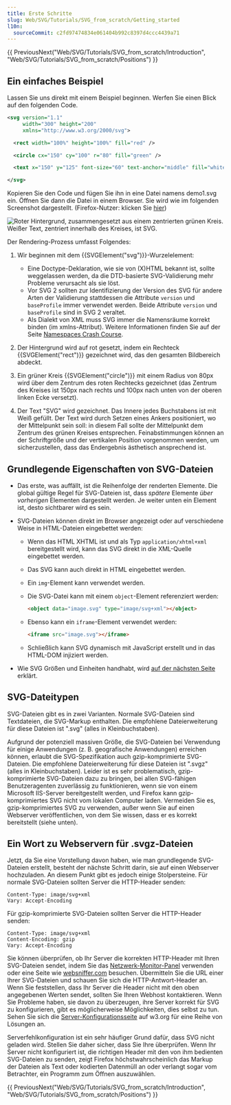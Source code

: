 ```yaml
---
title: Erste Schritte
slug: Web/SVG/Tutorials/SVG_from_scratch/Getting_started
l10n:
  sourceCommit: c2fd97474834e061404b992c8397d4ccc4439a71
---
```


{{ PreviousNext("Web/SVG/Tutorials/SVG_from_scratch/Introduction", "Web/SVG/Tutorials/SVG_from_scratch/Positions") }}

## Ein einfaches Beispiel

Lassen Sie uns direkt mit einem Beispiel beginnen. Werfen Sie einen Blick auf den folgenden Code.

```xml
<svg version="1.1"
     width="300" height="200"
     xmlns="http://www.w3.org/2000/svg">

  <rect width="100%" height="100%" fill="red" />

  <circle cx="150" cy="100" r="80" fill="green" />

  <text x="150" y="125" font-size="60" text-anchor="middle" fill="white">SVG</text>

</svg>
```

Kopieren Sie den Code und fügen Sie ihn in eine Datei namens demo1.svg ein. Öffnen Sie dann die Datei in einem Browser. Sie wird wie im folgenden Screenshot dargestellt. (Firefox-Nutzer: klicken Sie [hier](https://mdn.dev/archives/media/attachments/2012/07/09/3075/89b1e0a26e8421e19f907e0522b188bd/svgdemo1.xml))

![Roter Hintergrund, zusammengesetzt aus einem zentrierten grünen Kreis. Weißer Text, zentriert innerhalb des Kreises, ist SVG.](svgdemo1.png)

Der Rendering-Prozess umfasst Folgendes:

1. Wir beginnen mit dem {{SVGElement("svg")}}-Wurzelelement:

   - Eine Doctype-Deklaration, wie sie von (X)HTML bekannt ist, sollte weggelassen werden, da die DTD-basierte SVG-Validierung mehr Probleme verursacht als sie löst.
   - Vor SVG 2 sollten zur Identifizierung der Version des SVG für andere Arten der Validierung stattdessen die Attribute `version` und `baseProfile` immer verwendet werden. Beide Attribute `version` und `baseProfile` sind in SVG 2 veraltet.
   - Als Dialekt von XML muss SVG immer die Namensräume korrekt binden (im xmlns-Attribut). Weitere Informationen finden Sie auf der Seite [Namespaces Crash Course](/de/docs/Web/SVG/Guides/Namespaces_crash_course).

2. Der Hintergrund wird auf rot gesetzt, indem ein Rechteck {{SVGElement("rect")}} gezeichnet wird, das den gesamten Bildbereich abdeckt.
3. Ein grüner Kreis {{SVGElement("circle")}} mit einem Radius von 80px wird über dem Zentrum des roten Rechtecks gezeichnet (das Zentrum des Kreises ist 150px nach rechts und 100px nach unten von der oberen linken Ecke versetzt).
4. Der Text "SVG" wird gezeichnet. Das Innere jedes Buchstabens ist mit Weiß gefüllt. Der Text wird durch Setzen eines Ankers positioniert, wo der Mittelpunkt sein soll: in diesem Fall sollte der Mittelpunkt dem Zentrum des grünen Kreises entsprechen. Feinabstimmungen können an der Schriftgröße und der vertikalen Position vorgenommen werden, um sicherzustellen, dass das Endergebnis ästhetisch ansprechend ist.

## Grundlegende Eigenschaften von SVG-Dateien

- Das erste, was auffällt, ist die Reihenfolge der renderten Elemente. Die global gültige Regel für SVG-Dateien ist, dass _spätere_ Elemente _über vorherigen_ Elementen dargestellt werden. Je weiter unten ein Element ist, desto sichtbarer wird es sein.
- SVG-Dateien können direkt im Browser angezeigt oder auf verschiedene Weise in HTML-Dateien eingebettet werden:

  - Wenn das HTML XHTML ist und als Typ `application/xhtml+xml` bereitgestellt wird, kann das SVG direkt in die XML-Quelle eingebettet werden.
  - Das SVG kann auch direkt in HTML eingebettet werden.
  - Ein `img`-Element kann verwendet werden.
  - Die SVG-Datei kann mit einem `object`-Element referenziert werden:

    ```html
    <object data="image.svg" type="image/svg+xml"></object>
    ```

  - Ebenso kann ein `iframe`-Element verwendet werden:

    ```html
    <iframe src="image.svg"></iframe>
    ```

  - Schließlich kann SVG dynamisch mit JavaScript erstellt und in das HTML-DOM injiziert werden.

- Wie SVG Größen und Einheiten handhabt, wird [auf der nächsten Seite](/de/docs/Web/SVG/Tutorials/SVG_from_scratch/Positions) erklärt.

## SVG-Dateitypen

SVG-Dateien gibt es in zwei Varianten. Normale SVG-Dateien sind Textdateien, die SVG-Markup enthalten. Die empfohlene Dateierweiterung für diese Dateien ist ".svg" (alles in Kleinbuchstaben).

Aufgrund der potenziell massiven Größe, die SVG-Dateien bei Verwendung für einige Anwendungen (z. B. geografische Anwendungen) erreichen können, erlaubt die SVG-Spezifikation auch gzip-komprimierte SVG-Dateien. Die empfohlene Dateierweiterung für diese Dateien ist ".svgz" (alles in Kleinbuchstaben). Leider ist es sehr problematisch, gzip-komprimierte SVG-Dateien dazu zu bringen, bei allen SVG-fähigen Benutzeragenten zuverlässig zu funktionieren, wenn sie von einem Microsoft IIS-Server bereitgestellt werden, und Firefox kann gzip-komprimiertes SVG nicht vom lokalen Computer laden. Vermeiden Sie es, gzip-komprimiertes SVG zu verwenden, außer wenn Sie auf einen Webserver veröffentlichen, von dem Sie wissen, dass er es korrekt bereitstellt (siehe unten).

## Ein Wort zu Webservern für .svgz-Dateien

Jetzt, da Sie eine Vorstellung davon haben, wie man grundlegende SVG-Dateien erstellt, besteht der nächste Schritt darin, sie auf einen Webserver hochzuladen. An diesem Punkt gibt es jedoch einige Stolpersteine. Für normale SVG-Dateien sollten Server die HTTP-Header senden:

```http
Content-Type: image/svg+xml
Vary: Accept-Encoding
```

Für gzip-komprimierte SVG-Dateien sollten Server die HTTP-Header senden:

```http
Content-Type: image/svg+xml
Content-Encoding: gzip
Vary: Accept-Encoding
```

Sie können überprüfen, ob Ihr Server die korrekten HTTP-Header mit Ihren SVG-Dateien sendet, indem Sie das [Netzwerk-Monitor-Panel](https://firefox-source-docs.mozilla.org/devtools-user/network_monitor/index.html#headers) verwenden oder eine Seite wie [websniffer.com](https://websniffer.com/) besuchen. Übermitteln Sie die URL einer Ihrer SVG-Dateien und schauen Sie sich die HTTP-Antwort-Header an. Wenn Sie feststellen, dass Ihr Server die Header nicht mit den oben angegebenen Werten sendet, sollten Sie Ihren Webhost kontaktieren. Wenn Sie Probleme haben, sie davon zu überzeugen, ihre Server korrekt für SVG zu konfigurieren, gibt es möglicherweise Möglichkeiten, dies selbst zu tun. Sehen Sie sich die [Server-Konfigurationsseite](https://www.w3.org/services/svg-server/) auf w3.org für eine Reihe von Lösungen an.

Serverfehlkonfiguration ist ein sehr häufiger Grund dafür, dass SVG nicht geladen wird. Stellen Sie daher sicher, dass Sie Ihre überprüfen. Wenn Ihr Server nicht konfiguriert ist, die richtigen Header mit den von ihm bedienten SVG-Dateien zu senden, zeigt Firefox höchstwahrscheinlich das Markup der Dateien als Text oder kodierten Datenmüll an oder verlangt sogar vom Betrachter, ein Programm zum Öffnen auszuwählen.

{{ PreviousNext("Web/SVG/Tutorials/SVG_from_scratch/Introduction", "Web/SVG/Tutorials/SVG_from_scratch/Positions") }}
